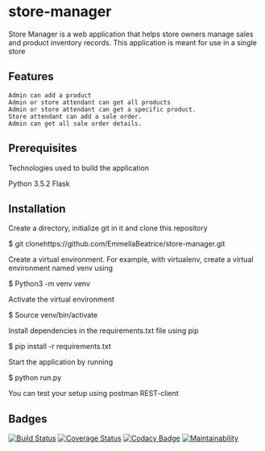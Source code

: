 # store-manager
Store Manager is a web application that helps store owners manage sales and product inventory records. This application is meant for use in a single store

## Features
    Admin can add a product
    Admin or store attendant can get all products
    Admin or store attendant can get a specific product.
    Store attendant can add a sale order.
    Admin can get all sale order details.

## Prerequisites
Technologies used to build the application

 Python 3.5.2
 Flask

## Installation
Create a directory, initialize git in it and clone this repository

$ git clonehttps://github.com/EmmellaBeatrice/store-manager.git

Create a virtual environment. For example, with virtualenv, create a virtual environment named venv using

$ Python3 -m venv venv

Activate the virtual environment

$ Source venv/bin/activate

Install dependencies in the requirements.txt file using pip

$ pip install -r requirements.txt

Start the application by running

$ python run.py

You can test your setup using postman REST-client

## Badges
[![Build Status](https://travis-ci.org/<EmmellaBeatrice>/<store-manager>.svg?branch=develope)](https://travis-ci.org/EmmellaBeatrice/store-manager)
[![Coverage Status](https://coveralls.io/repos/github/EmmellaBeatrice/store-manager/badge.svg?branch=develope)](https://coveralls.io/github/EmmellaBeatrice/store-manager?branch=develope)
[![Codacy Badge](https://api.codacy.com/project/badge/Grade/82a8edc3ab554359b7def10c11b7c67a)](https://www.codacy.com/app/EmmellaBeatrice/store-manager?utm_source=github.com&amp;utm_medium=referral&amp;utm_content=EmmellaBeatrice/store-manager&amp;utm_campaign=Badge_Grade)
[![Maintainability](https://api.codeclimate.com/v1/badges/a99a88d28ad37a79dbf6/maintainability)](https://codeclimate.com/github/codeclimate/codeclimate/maintainability)


